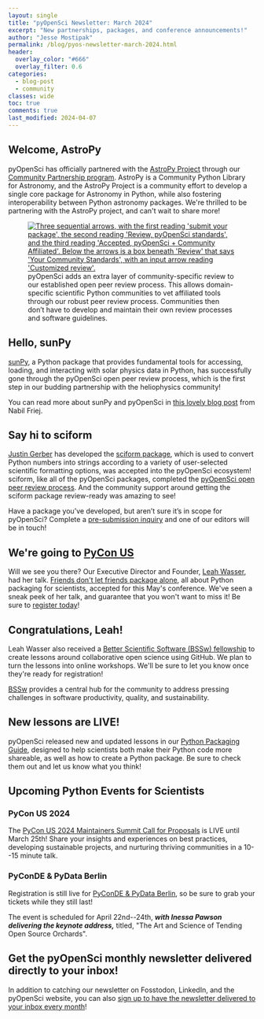 ```yaml
---
layout: single
title: "pyOpenSci Newsletter: March 2024"
excerpt: "New partnerships, packages, and conference announcements!"
author: "Jesse Mostipak"
permalink: /blog/pyos-newsletter-march-2024.html
header:
  overlay_color: "#666"
  overlay_filter: 0.6
categories:
  - blog-post
  - community
classes: wide
toc: true
comments: true
last_modified: 2024-04-07
---
```


## <i class="fa-solid fa-rocket"></i> Welcome, AstroPy
pyOpenSci has officially partnered with the [AstroPy Project](https://www.astropy.org/) through our [Community Partnership program](https://www.pyopensci.org/partners.html). AstroPy is a Community Python Library for Astronomy, and the AstroPy Project is a community effort to develop a single core package for Astronomy in Python, while also fostering interoperability between Python astronomy packages. We're thrilled to be partnering with the AstroPy project, and can't wait to share more!
<figure>
    <a href="/images/newsletter/04-2024-newsletter/peer-review-partners-process.png">
    <img src="/images/newsletter/04-2024-newsletter/peer-review-partners-process.png" style="max-width:100%" alt="Three sequential arrows, with the first reading 'submit your package', the second reading 'Review, pyOpenSci standards', and the third reading 'Accepted, pyOpenSci + Community Affiliated'. Below the arrows is a box beneath 'Review' that says 'Your Community Standards', with an input arrow reading 'Customized review'.">
    </a>
    <figcaption> pyOpenSci adds an extra layer of community-specific review to our established open peer review process. This allows domain-specific scientific Python communities to vet affiliated tools through our robust peer review process. Communities then don’t have to develop and maintain their own review processes and software guidelines.
    </figcaption>
</figure>

## <i class="fa-regular fa-sun"></i> Hello, sunPy

[sunPy](https://sunpy.org/), a Python package that provides fundamental tools for accessing, loading, and interacting with solar physics data in Python, has successfully gone through the pyOpenSci open peer review process, which is the first step in our budding partnership with the heliophysics community!

You can read more about sunPy and pyOpenSci in [this lovely blog post](https://sunpy.org/posts/2024/2024-01-24-pyopensci.html) from Nabil Friej.

## <i class="fa-regular fa-face-smile"></i> Say hi to sciform

[Justin Gerber](https://github.com/jagerber48) has developed the [sciform package](https://sciform.readthedocs.io/en/stable/), which is used to convert Python numbers into strings according to a variety of user-selected scientific formatting options, was accepted into the pyOpenSci ecosystem! sciform, like all of the pyOpenSci packages, completed the [pyOpenSci open peer review process](https://www.pyopensci.org/about-peer-review/index.html). And the community support around getting the sciform package review-ready was amazing to see!

Have a package you’ve developed, but aren’t sure it’s in scope for pyOpenSci? Complete a [pre-submission inquiry](https://github.com/pyOpenSci/software-submission/issues/new?assignees=&labels=presubmission&projects=&template=presubmission-inquiry.md&title=) and one of our editors will be in touch!

## <i class="fa-solid fa-plane-departure"></i> We're going to [PyCon US](https://us.pycon.org/2024/)
Will we see you there? Our Executive Director and Founder, [Leah Wasser](https://github.com/lwasser), had her talk. [Friends don't let friends package alone](https://us.pycon.org/2024/schedule/presentation/34/), all about Python packaging for scientists, accepted for this May's conference. We've seen a sneak peek of her talk, and guarantee that you won't want to miss it! Be sure to [register today](https://us.pycon.org/2024/accounts/login/?next=/2024/registration/register)!

## <i class="fa-regular fa-heart"></i> Congratulations, Leah!

Leah Wasser also received a [Better Scientific Software (BSSw) fellowship](https://bssw.io/pages/bssw-fellowship-program) to create lessons around collaborative open science using GitHub. We plan to turn the lessons into online workshops. We'll be sure to let you know once they're ready for registration!

[BSSw](https://bssw.io/) provides a central hub for the community to address pressing challenges in software productivity, quality, and sustainability.

## <i class="fa-solid fa-chalkboard-user"></i> New lessons are LIVE!
pyOpenSci released new and updated lessons in our [Python Packaging Guide](https://www.pyopensci.org/python-package-guide/tutorials/intro.html), designed to help scientists both make their Python code more shareable, as well as how to create a Python package. Be sure to check them out and let us know what you think!

## <i class="fa-solid fa-atom"></i> Upcoming Python Events for Scientists
### PyCon US 2024
The [PyCon US 2024 Maintainers Summit Call for Proposals](https://us.pycon.org/2024/events/maintainers-summit/) is LIVE until March 25th! Share your insights and experiences on best practices, developing sustainable projects, and nurturing thriving communities in a 10--15 minute talk.

### PyConDE & PyData Berlin
Registration is still live for [PyConDE & PyData Berlin](https://2024.pycon.de/), so be sure to grab your tickets while they still last!

The event is scheduled for April 22nd--24th, _**with Inessa Pawson delivering the keynote address,**_ titled, "The Art and Science of Tending Open Source Orchards".

## <i class="fa-regular fa-paper-plane"></i> Get the pyOpenSci monthly newsletter delivered directly to your inbox!
In addition to catching our newsletter on Fosstodon, LinkedIn, and the pyOpenSci website, you can also [sign up to have the newsletter delivered to your inbox every month](https://eepurl.com/iM7SOM)!
